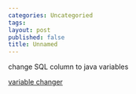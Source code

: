 ```yaml
---
categories: Uncategoried
tags: 
layout: post
published: false
title: Unnamed
---
```

change SQL column to java variables

[variable changer](http://parduck.github.io/html/variableChanger.html "variable changer")